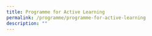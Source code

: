 ```yaml
---
title: Programme for Active Learning
permalink: /programme/programme-for-active-learning
description: ""
---
```

